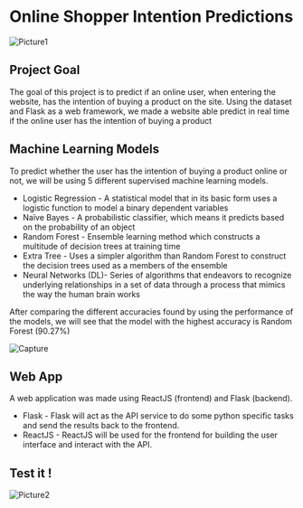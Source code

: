# Online Shopper Intention Predictions
![Picture1](https://user-images.githubusercontent.com/75978963/103548324-eb594a80-4ea5-11eb-8c53-826e35dff9b3.png)

## Project Goal
The goal of this project is to predict if an online user, when entering the website, has the intention of buying a product on the site.
Using the dataset and Flask as a web framework, we made a website able predict in real time if the online user has the intention of buying a product

## Machine Learning Models
To predict whether the user has the intention of buying a product online or not, we will be using 5 different supervised machine learning models. 

* Logistic Regression - A statistical model that in its basic form uses a logistic function to model a binary dependent variables
* Naïve Bayes -  A probabilistic classifier, which means it predicts based on the probability of an object
* Random Forest -  Ensemble learning method which constructs a multitude of decision trees at training time
* Extra Tree - Uses a simpler algorithm than Random Forest  to construct the decision trees used as a members of the ensemble
* Neural Networks (DL)- Series of  algorithms that endeavors to recognize underlying relationships in a set of data through a process that mimics the way the human brain works

After comparing the different accuracies found by using the performance of the models, we will see that the model with the highest accuracy is Random Forest (90.27%)

![Capture](https://user-images.githubusercontent.com/75978963/103549640-fb722980-4ea7-11eb-9d7f-441f7ece2219.PNG)

## Web App
A web application was made using ReactJS (frontend) and Flask (backend).
* Flask - Flask will act as the API service to do some python specific tasks and send the results back to the frontend.
* ReactJS - ReactJS will be used for the frontend for building the user interface and interact with the API.  

## Test it !
![Picture2](https://user-images.githubusercontent.com/75978963/103550166-c914fc00-4ea8-11eb-9537-86446629f406.png)
